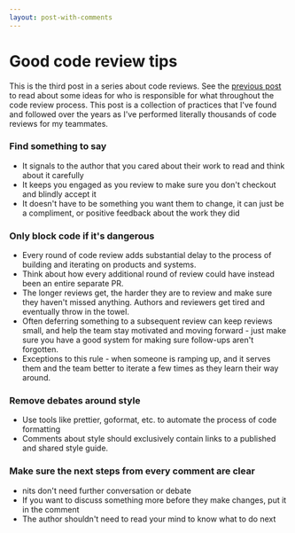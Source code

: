 ```yaml
---
layout: post-with-comments
---
```


# Good code review tips

This is the third post in a series about code reviews. See the [previous post](/2024/10/26/who-fixes-the-bug) to read about some ideas for who is responsible for what throughout the code review process. This post is a collection of practices that I've found and followed over the years as I've performed literally thousands of code reviews for my teammates.

### Find something to say
  - It signals to the author that you cared about their work to read and think about it carefully
  - It keeps you engaged as you review to make sure you don't checkout and blindly accept it
  - It doesn't have to be something you want them to change, it can just be a compliment, or positive feedback about the work they did

### Only block code if it's dangerous
- Every round of code review adds substantial delay to the process of building and iterating on products and systems.
- Think about how every additional round of review could have instead been an entire separate PR.
- The longer reviews get, the harder they are to review and make sure they haven't missed anything. Authors and reviewers get tired and eventually throw in the towel.
- Often deferring something to a subsequent review can keep reviews small, and help the team stay motivated and moving forward - just make sure you have a good system for making sure follow-ups aren't forgotten.
- Exceptions to this rule - when someone is ramping up, and it serves them and the team better to iterate a few times as they learn their way around.

### Remove debates around style
- Use tools like prettier, goformat, etc. to automate the process of code formatting
- Comments about style should exclusively contain links to a published and shared style guide. 

### Make sure the next steps from every comment are clear
- nits don't need further conversation or debate
- If you want to discuss something more before they make changes, put it in the comment
- The author shouldn't need to read your mind to know what to do next
